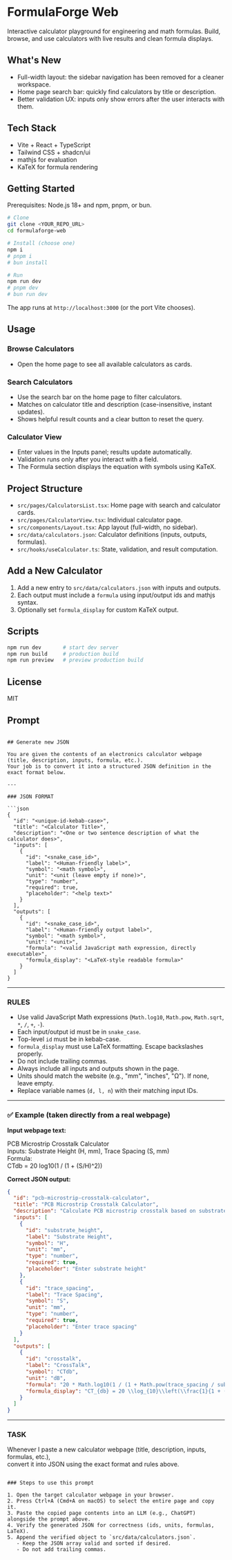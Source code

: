 # FormulaForge Web

Interactive calculator playground for engineering and math formulas. Build, browse, and use calculators with live results and clean formula displays.

## What's New

- Full-width layout: the sidebar navigation has been removed for a cleaner workspace.
- Home page search bar: quickly find calculators by title or description.
- Better validation UX: inputs only show errors after the user interacts with them.

## Tech Stack

- Vite + React + TypeScript
- Tailwind CSS + shadcn/ui
- mathjs for evaluation
- KaTeX for formula rendering

## Getting Started

Prerequisites: Node.js 18+ and npm, pnpm, or bun.

```sh
# Clone
git clone <YOUR_REPO_URL>
cd formulaforge-web

# Install (choose one)
npm i
# pnpm i
# bun install

# Run
npm run dev
# pnpm dev
# bun run dev
```

The app runs at `http://localhost:3000` (or the port Vite chooses).

## Usage

### Browse Calculators

- Open the home page to see all available calculators as cards.

### Search Calculators

- Use the search bar on the home page to filter calculators.
- Matches on calculator title and description (case-insensitive, instant updates).
- Shows helpful result counts and a clear button to reset the query.

### Calculator View

- Enter values in the Inputs panel; results update automatically.
- Validation runs only after you interact with a field.
- The Formula section displays the equation with symbols using KaTeX.

## Project Structure

- `src/pages/CalculatorsList.tsx`: Home page with search and calculator cards.
- `src/pages/CalculatorView.tsx`: Individual calculator page.
- `src/components/Layout.tsx`: App layout (full-width, no sidebar).
- `src/data/calculators.json`: Calculator definitions (inputs, outputs, formulas).
- `src/hooks/useCalculator.ts`: State, validation, and result computation.

## Add a New Calculator

1. Add a new entry to `src/data/calculators.json` with inputs and outputs.
2. Each output must include a `formula` using input/output ids and mathjs syntax.
3. Optionally set `formula_display` for custom KaTeX output.

## Scripts

```sh
npm run dev       # start dev server
npm run build     # production build
npm run preview   # preview production build
```

## License

MIT

## Prompt

```

## Generate new JSON

You are given the contents of an electronics calculator webpage (title, description, inputs, formula, etc.).  
Your job is to convert it into a structured JSON definition in the exact format below.

---

### JSON FORMAT

```json
{
  "id": "<unique-id-kebab-case>",
  "title": "<Calculator Title>",
  "description": "<One or two sentence description of what the calculator does>",
  "inputs": [
    {
      "id": "<snake_case_id>",
      "label": "<Human-friendly label>",
      "symbol": "<math symbol>",
      "unit": "<unit (leave empty if none)>",
      "type": "number",
      "required": true,
      "placeholder": "<help text>"
    }
  ],
  "outputs": [
    {
      "id": "<snake_case_id>",
      "label": "<Human-friendly output label>",
      "symbol": "<math symbol>",
      "unit": "<unit>",
      "formula": "<valid JavaScript math expression, directly executable>",
      "formula_display": "<LaTeX-style readable formula>"
    }
  ]
}
```

---

### RULES

- Use valid JavaScript Math expressions (`Math.log10`, `Math.pow`, `Math.sqrt`, `*`, `/`, `+`, `-`).
- Each input/output id must be in `snake_case`.
- Top-level `id` must be in kebab-case.
- `formula_display` must use LaTeX formatting. Escape backslashes properly.
- Do not include trailing commas.
- Always include all inputs and outputs shown in the page.
- Units should match the website (e.g., "mm", "inches", "Ω"). If none, leave empty.
- Replace variable names (`d, l, n`) with their matching input IDs.

---

### ✅ Example (taken directly from a real webpage)

**Input webpage text:**

PCB Microstrip Crosstalk Calculator  
Inputs: Substrate Height (H, mm), Trace Spacing (S, mm)  
Formula:  
CTdb = 20 log10(1 / (1 + (S/H)^2))

**Correct JSON output:**

```json
{
  "id": "pcb-microstrip-crosstalk-calculator",
  "title": "PCB Microstrip Crosstalk Calculator",
  "description": "Calculate PCB microstrip crosstalk based on substrate height and trace spacing to estimate interconnection noise.",
  "inputs": [
    {
      "id": "substrate_height",
      "label": "Substrate Height",
      "symbol": "H",
      "unit": "mm",
      "type": "number",
      "required": true,
      "placeholder": "Enter substrate height"
    },
    {
      "id": "trace_spacing",
      "label": "Trace Spacing",
      "symbol": "S",
      "unit": "mm",
      "type": "number",
      "required": true,
      "placeholder": "Enter trace spacing"
    }
  ],
  "outputs": [
    {
      "id": "crosstalk",
      "label": "CrossTalk",
      "symbol": "CTdb",
      "unit": "dB",
      "formula": "20 * Math.log10(1 / (1 + Math.pow(trace_spacing / substrate_height, 2)))",
      "formula_display": "CT_{db} = 20 \\log_{10}\\left(\\frac{1}{1 + (S/H)^2}\\right)"
    }
  ]
}
```

---

### TASK

Whenever I paste a new calculator webpage (title, description, inputs, formulas, etc.),  
convert it into JSON using the exact format and rules above.

```

### Steps to use this prompt

1. Open the target calculator webpage in your browser.
2. Press Ctrl+A (Cmd+A on macOS) to select the entire page and copy it.
3. Paste the copied page contents into an LLM (e.g., ChatGPT) alongside the prompt above.
4. Verify the generated JSON for correctness (ids, units, formulas, LaTeX).
5. Append the verified object to `src/data/calculators.json`.
   - Keep the JSON array valid and sorted if desired.
   - Do not add trailing commas.
